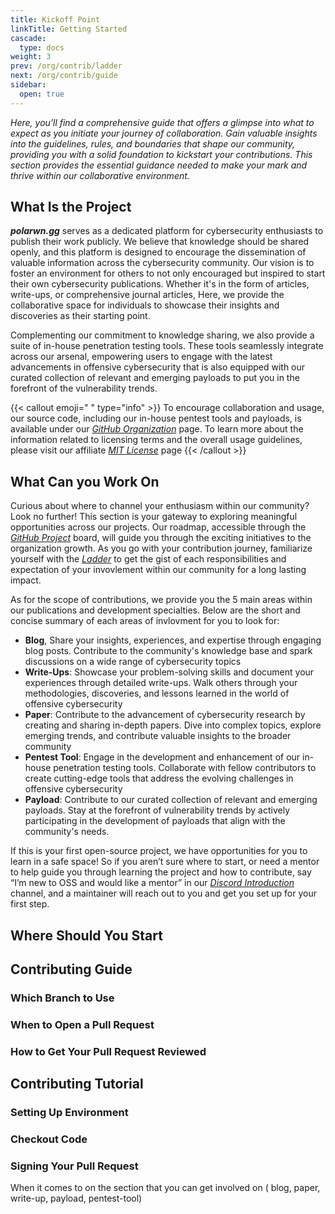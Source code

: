 ```yaml
---
title: Kickoff Point
linkTitle: Getting Started
cascade:
  type: docs
weight: 3
prev: /org/contrib/ladder
next: /org/contrib/guide
sidebar:
  open: true
---
```


*Here, you'll find a comprehensive guide that offers a glimpse into what to expect as you initiate your journey of collaboration. Gain valuable insights into the guidelines, rules, and boundaries that shape our community, providing you with a solid foundation to kickstart your contributions. This section provides the essential guidance needed to make your mark and thrive within our collaborative environment.* 
<!--more-->

## What Is the Project
***polarwn.gg*** serves as a dedicated platform for cybersecurity enthusiasts to publish their work publicly. We believe that knowledge should be shared openly, and this platform is designed to encourage the dissemination of valuable information across the cybersecurity community. Our vision is to foster an environment for others to not only encouraged but inspired to start their own cybersecurity publications. Whether it's in the form of articles, write-ups, or comprehensive journal articles, Here, we provide the collaborative space for individuals to showcase their insights and discoveries as their starting point.

Complementing our commitment to knowledge sharing, we also provide a suite of in-house penetration testing tools. These tools seamlessly integrate across our arsenal, empowering users to engage with the latest advancements in offensive cybersecurity that is also equipped with our curated collection of relevant and emerging payloads to put you in the forefront of the vulnerability trends.

{{< callout emoji=" " type="info" >}}
  To encourage collaboration and usage, our source code, including our in-house pentest tools and payloads, is available under our [*GitHub Organization*](https://github.com/polarpwn/) page. To learn more about the information related to licensing terms and the overall usage guidelines, please visit our affiliate [*MIT License*](https://mit-license.org) page
{{< /callout >}}

## What Can you Work On
Curious about where to channel your enthusiasm within our community? Look no further! This section is your gateway to exploring meaningful opportunities across our projects. Our roadmap, accessible through the [*GitHub Project*]() board, will guide you through the exciting initiatives to the organization growth. As you go with your contribution journey, familiarize yourself with the [*Ladder*](/org/contrib/ladder/) to get the gist of each responsibilities and expectation of your invovlement within our community for a long lasting impact. 

As for the scope of contributions, we provide you the 5 main areas within our publications and development specialties. Below are the short and concise summary of each areas of invlovment for you to look for:

- **Blog**, Share your insights, experiences, and expertise through engaging blog posts. Contribute to the community's knowledge base and spark discussions on a wide range of cybersecurity topics
- **Write-Ups**: Showcase your problem-solving skills and document your experiences through detailed write-ups. Walk others through your methodologies, discoveries, and lessons learned in the world of offensive cybersecurity
- **Paper**: Contribute to the advancement of cybersecurity research by creating and sharing in-depth papers. Dive into complex topics, explore emerging trends, and contribute valuable insights to the broader community
- **Pentest Tool**: Engage in the development and enhancement of our in-house penetration testing tools. Collaborate with fellow contributors to create cutting-edge tools that address the evolving challenges in offensive cybersecurity
- **Payload**: Contribute to our curated collection of relevant and emerging payloads. Stay at the forefront of vulnerability trends by actively participating in the development of payloads that align with the community's needs.

If this is your first open-source project, we have opportunities for you to learn in a safe space! So if you aren’t sure where to start, or need a mentor to help guide you through learning the project and how to contribute, say “I’m new to OSS and would like a mentor” in our [*Discord Introduction*]() channel, and a maintainer will reach out to you and get you set up for your first step.

## Where Should You Start


## Contributing Guide
### Which Branch to Use
### When to Open a Pull Request
### How to Get Your Pull Request Reviewed
## Contributing Tutorial
### Setting Up Environment
### Checkout Code
### Signing Your Pull Request

When it comes to on the section that you can get involved on ( blog, paper, write-up, payload, pentest-tool)
